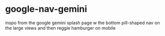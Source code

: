 # google-nav-gemini

inspo from the google gemini splash page w the bottom pill-shaped nav on the large views and then reggie hamburger on mobile 